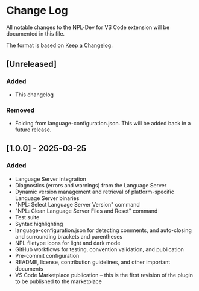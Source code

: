 # Change Log

All notable changes to the NPL-Dev for VS Code extension will be documented in this file.

The format is based on [Keep a Changelog](https://keepachangelog.com/en/1.1.0/).

## [Unreleased]

### Added

- This changelog

### Removed

- Folding from language-configuration.json. This will be added back in a future release.

## [1.0.0] - 2025-03-25

### Added

- Language Server integration
- Diagnostics (errors and warnings) from the Language Server
- Dynamic version management and retrieval of platform-specific Language Server binaries
- "NPL: Select Language Server Version" command
- "NPL: Clean Language Server Files and Reset" command
- Test suite
- Syntax highlighting
- language-configuration.json for detecting comments, and auto-closing and surrounding brackets and parentheses
- NPL filetype icons for light and dark mode
- GitHub workflows for testing, convention validation, and publication
- Pre-commit configuration
- README, license, contribution guidelines, and other important documents
- VS Code Marketplace publication – this is the first revision of the plugin to be published to the marketplace
